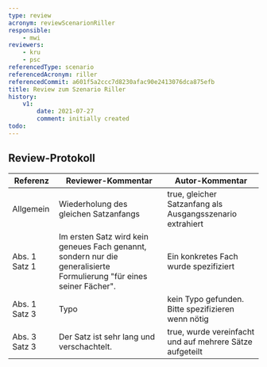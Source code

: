 ```yaml
---
type: review
acronym: reviewScenarionRiller
responsible:
    - mwi
reviewers:
    - kru
    - psc
referencedType: scenario
referencedAcronym: riller
referencedCommit: a601f5a2ccc7d8230afac90e2413076dca875efb
title: Review zum Szenario Riller
history:
    v1:
        date: 2021-07-27
        comment: initially created
todo:
---
```


## Review-Protokoll

| Referenz | Reviewer-Kommentar | Autor-Kommentar |
|------------|------------------|-----------------|
| Allgemein  | Wiederholung des gleichen Satzanfangs | true, gleicher Satzanfang als Ausgangsszenario extrahiert|
| Abs. 1 Satz 1  | Im ersten Satz wird kein geneues Fach genannt, sondern nur die generalisierte Formulierung "für eines seiner Fächer". | Ein konkretes Fach wurde spezifiziert |
| Abs. 1 Satz 3 | Typo | kein Typo gefunden. Bitte spezifizieren wenn nötig |
| Abs. 3 Satz 3 | Der Satz ist sehr lang und verschachtelt. | true, wurde vereinfacht und auf mehrere Sätze aufgeteilt|
